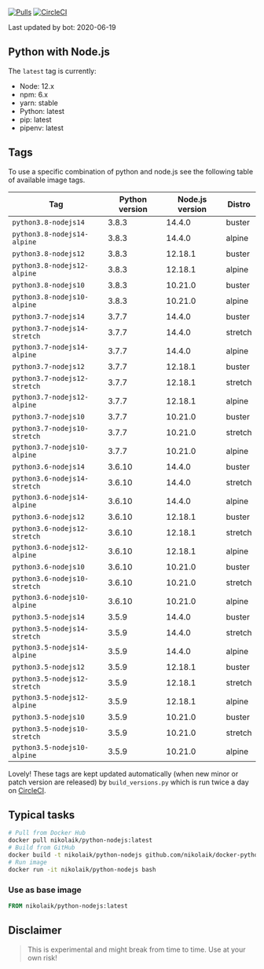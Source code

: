 [![Pulls](https://img.shields.io/docker/pulls/nikolaik/python-nodejs.svg?style=flat-square)](https://hub.docker.com/r/nikolaik/python-nodejs/)
[![CircleCI](https://img.shields.io/circleci/project/github/nikolaik/docker-python-nodejs.svg?style=flat-square)](https://circleci.com/gh/nikolaik/docker-python-nodejs)

Last updated by bot: 2020-06-19

## Python with Node.js
The `latest` tag is currently:

- Node: 12.x
- npm: 6.x
- yarn: stable
- Python: latest
- pip: latest
- pipenv: latest

## Tags
To use a specific combination of python and node.js see the following table of available image tags.

Tag | Python version | Node.js version | Distro
--- | --- | --- | ---
`python3.8-nodejs14` | 3.8.3 | 14.4.0 | buster
`python3.8-nodejs14-alpine` | 3.8.3 | 14.4.0 | alpine
`python3.8-nodejs12` | 3.8.3 | 12.18.1 | buster
`python3.8-nodejs12-alpine` | 3.8.3 | 12.18.1 | alpine
`python3.8-nodejs10` | 3.8.3 | 10.21.0 | buster
`python3.8-nodejs10-alpine` | 3.8.3 | 10.21.0 | alpine
`python3.7-nodejs14` | 3.7.7 | 14.4.0 | buster
`python3.7-nodejs14-stretch` | 3.7.7 | 14.4.0 | stretch
`python3.7-nodejs14-alpine` | 3.7.7 | 14.4.0 | alpine
`python3.7-nodejs12` | 3.7.7 | 12.18.1 | buster
`python3.7-nodejs12-stretch` | 3.7.7 | 12.18.1 | stretch
`python3.7-nodejs12-alpine` | 3.7.7 | 12.18.1 | alpine
`python3.7-nodejs10` | 3.7.7 | 10.21.0 | buster
`python3.7-nodejs10-stretch` | 3.7.7 | 10.21.0 | stretch
`python3.7-nodejs10-alpine` | 3.7.7 | 10.21.0 | alpine
`python3.6-nodejs14` | 3.6.10 | 14.4.0 | buster
`python3.6-nodejs14-stretch` | 3.6.10 | 14.4.0 | stretch
`python3.6-nodejs14-alpine` | 3.6.10 | 14.4.0 | alpine
`python3.6-nodejs12` | 3.6.10 | 12.18.1 | buster
`python3.6-nodejs12-stretch` | 3.6.10 | 12.18.1 | stretch
`python3.6-nodejs12-alpine` | 3.6.10 | 12.18.1 | alpine
`python3.6-nodejs10` | 3.6.10 | 10.21.0 | buster
`python3.6-nodejs10-stretch` | 3.6.10 | 10.21.0 | stretch
`python3.6-nodejs10-alpine` | 3.6.10 | 10.21.0 | alpine
`python3.5-nodejs14` | 3.5.9 | 14.4.0 | buster
`python3.5-nodejs14-stretch` | 3.5.9 | 14.4.0 | stretch
`python3.5-nodejs14-alpine` | 3.5.9 | 14.4.0 | alpine
`python3.5-nodejs12` | 3.5.9 | 12.18.1 | buster
`python3.5-nodejs12-stretch` | 3.5.9 | 12.18.1 | stretch
`python3.5-nodejs12-alpine` | 3.5.9 | 12.18.1 | alpine
`python3.5-nodejs10` | 3.5.9 | 10.21.0 | buster
`python3.5-nodejs10-stretch` | 3.5.9 | 10.21.0 | stretch
`python3.5-nodejs10-alpine` | 3.5.9 | 10.21.0 | alpine

Lovely! These tags are kept updated automatically (when new minor or patch version are released) by `build_versions.py` which is run twice a day on [CircleCI](https://circleci.com/gh/nikolaik/docker-python-nodejs).

## Typical tasks
```bash
# Pull from Docker Hub
docker pull nikolaik/python-nodejs:latest
# Build from GitHub
docker build -t nikolaik/python-nodejs github.com/nikolaik/docker-python-nodejs
# Run image
docker run -it nikolaik/python-nodejs bash
```

### Use as base image
```Dockerfile
FROM nikolaik/python-nodejs:latest
```

## Disclaimer
> This is experimental and might break from time to time. Use at your own risk!
